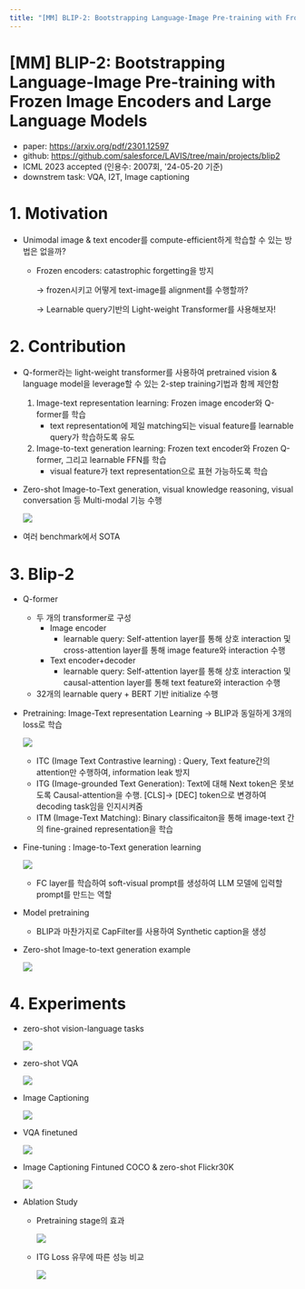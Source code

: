 ```yaml
---
title: "[MM] BLIP-2: Bootstrapping Language-Image Pre-training with Frozen Image Encoders and Large Language Models"
---
```

# [MM] BLIP-2: Bootstrapping Language-Image Pre-training with Frozen Image Encoders and Large Language Models

- paper: https://arxiv.org/pdf/2301.12597
- github: https://github.com/salesforce/LAVIS/tree/main/projects/blip2
- ICML 2023 accepted (인용수: 2007회, '24-05-20 기준)
- downstrem task: VQA, I2T, Image captioning

# 1. Motivation

- Unimodal image & text encoder를 compute-efficient하게 학습할 수 있는 방법은 없을까?

  - Frozen encoders: catastrophic forgetting을 방지

    $\to$ frozen시키고 어떻게 text-image를 alignment를 수행할까?

    $\to$ Learnable query기반의 Light-weight Transformer를 사용해보자!

# 2. Contribution

- Q-former라는 light-weight transformer를 사용하여 pretrained vision & language model을 leverage할 수 있는 2-step training기법과 함께 제안함

  1. Image-text representation learning: Frozen image encoder와 Q-former를 학습
     - text representation에 제일 matching되는 visual feature를 learnable query가 학습하도록 유도
  2. Image-to-text generation learning: Frozen text encoder와 Frozen Q-former, 그리고 learnable FFN를 학습
     - visual feature가 text representation으로 표현 가능하도록 학습

- Zero-shot Image-to-Text generation, visual knowledge reasoning, visual conversation 등 Multi-modal 기능 수행

  ![](../images/2024-05-20/image-20240520232136261.png)

- 여러 benchmark에서 SOTA

# 3. Blip-2

- Q-former

  - 두 개의 transformer로 구성
    - Image encoder
      - learnable query: Self-attention layer를 통해 상호 interaction 및 cross-attention layer를 통해 image feature와 interaction 수행
    - Text encoder+decoder
      - learnable query: Self-attention layer를 통해 상호 interaction 및 causal-attention layer를 통해 text feature와 interaction 수행
  - 32개의 learnable query + BERT 기반 initialize 수행

- Pretraining: Image-Text representation Learning $\to$ BLIP과 동일하게 3개의 loss로 학습

  ![](../images/2024-05-20/image-20240520232810374.png)

  - ITC (Image Text Contrastive learning) : Query, Text feature간의 attention만 수행하여, information leak 방지
  - ITG (Image-grounded Text Generation): Text에 대해 Next token은 못보도록 Causal-attention을 수행. [CLS]$\to$ [DEC] token으로 변경하여 decoding task임을 인지시켜줌
  - ITM (Image-Text Matching): Binary classificaiton을 통해 image-text 간의 fine-grained representation을 학습

- Fine-tuning : Image-to-Text generation learning

  ![](../images/2024-05-20/image-20240520233115432.png)

  - FC layer를 학습하여 soft-visual prompt를 생성하여 LLM 모델에 입력할 prompt를 만드는 역할

- Model pretraining

  - BLIP과 마찬가지로 CapFilter를 사용하여 Synthetic caption을 생성

- Zero-shot Image-to-text generation example

  ![](../images/2024-05-20/image-20240520233301241.png)

# 4. Experiments

- zero-shot vision-language tasks

  ![](../images/2024-05-20/image-20240520233328892.png)

- zero-shot VQA

  ![](../images/2024-05-20/image-20240520233343241.png)

- Image Captioning 

  ![](../images/2024-05-20/image-20240520233410161.png)

- VQA finetuned

  ![](../images/2024-05-20/image-20240520233446720.png)

- Image Captioning Fintuned COCO & zero-shot Flickr30K

  ![](../images/2024-05-20/image-20240520233515638.png)

- Ablation Study

  - Pretraining stage의 효과 

    ![](../images/2024-05-20/image-20240520233431232.png)

  - ITG Loss 유무에 따른 성능 비교

    ![](../images/2024-05-20/image-20240520233534948.png)
